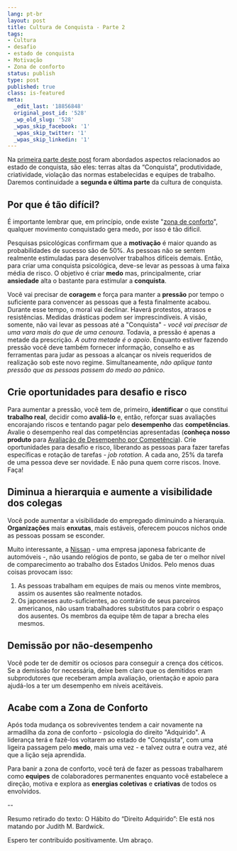 ```yaml
---
lang: pt-br
layout: post
title: Cultura de Conquista - Parte 2
tags:
- Cultura
- desafio
- estado de conquista
- Motivação
- Zona de conforto
status: publish
type: post
published: true
class: is-featured
meta:
  _edit_last: '18856848'
  original_post_id: '528'
  _wp_old_slug: '528'
  _wpas_skip_facebook: '1'
  _wpas_skip_twitter: '1'
  _wpas_skip_linkedin: '1'
---
```

<p>Na <a title="Cultura de Conquista – Parte 1" href="{{ site.url }}/cultura-de-conquista-parte-1/" target="_blank">primeira parte deste post</a> foram abordados aspectos relacionados ao estado de conquista, são eles: terras altas da “Conquista”, produtividade, criatividade, violação das normas estabelecidas e equipes de trabalho. Daremos continuidade a <strong>segunda e última parte</strong> da cultura de conquista.</p>

<h2>Por que é tão difícil?</h2>
<p>É importante lembrar que, em princípio, onde existe "<a title="Perigo na Zona de Conforto" href="{{ site.url }}/perigo-na-zona-de-conforto/" target="_blank">zona de conforto</a>", qualquer movimento conquistado gera medo, por isso é tão difícil.</p>
<p>Pesquisas psicológicas confirmam que a <strong>motivação</strong> é maior quando as probabilidades de sucesso são de 50%. As pessoas não se sentem realmente estimuladas para desenvolver trabalhos difíceis demais. Então, para criar uma conquista psicológica, deve-se levar as pessoas à uma faixa média de risco. O objetivo é criar <strong>medo</strong> mas, principalmente, criar <strong>ansiedade</strong> alta o bastante para estimular a <strong>conquista</strong>.</p>
<p>Você vai precisar de <strong>coragem</strong> e força para manter a <strong>pressão</strong> por tempo o suficiente para convencer as pessoas que a festa finalmente acabou. Durante esse tempo, o moral vai declinar. Haverá protestos, atrasos e resistências. Medidas drásticas podem ser imprescindíveis. A visão, somente, não vai levar as pessoas até a "Conquista" - <em>você vai precisar de uma vara mais do que de uma cenoura</em>. Todavia, a pressão é apenas a metade da prescrição. <em>A outra metade é o apoio</em>. Enquanto estiver fazendo pressão você deve também fornecer informação, conselho e as ferramentas para judar as pessoas a alcançar os níveis requeridos de realização sob este novo regime. Simultaneamente, <em>não aplique tanta pressão que as pessoas passem do medo ao pânico</em>.</p>

<h2>Crie oportunidades para desafio e risco</h2>
<p>Para aumentar a pressão, você tem de, primeiro, <strong>identificar</strong> o que constitui <strong>trabalho real</strong>, decidir como <strong>avaliá-lo</strong> e, então, reforçar suas avaliações encorajando riscos e tentando pagar pelo <strong>desempenho</strong> das <strong>competências</strong>. Avalie o desempenho real das competências apresentadas (<strong>conheça nosso produto</strong> para <a title="CHA Master" href="http://www.chamaster.com/" target="_blank">Avaliação de Desempenho por Competência</a>). Crie oportunidades para desafio e risco, liberando as pessoas para fazer tarefas específicas e rotação de tarefas - <em>job rotation</em>. A cada ano, 25% da tarefa de uma pessoa deve ser novidade. E não puna quem corre riscos. Inove. Faça!</p>

<h2>Diminua a hierarquia e aumente a visibilidade dos colegas</h2>
<p>Você pode aumentar a visibilidade do empregado diminuindo a hierarquia. <strong>Organizações</strong> mais <strong>enxutas</strong>, mais estáveis, oferecem poucos nichos onde as pessoas possam se esconder.</p>
<p>Muito interessante, a <a title="Nissan" href="http://www.nissan.com.br/" target="_blank">Nissan</a> - uma empresa japonesa fabricante de automóveis -, não usando relógios de ponto, se gaba de ter o melhor nível de comparecimento ao trabalho dos Estados Unidos. Pelo menos duas coisas provocam isso:</p>

<ol>
	<li>As pessoas trabalham em equipes de mais ou menos vinte membros, assim os ausentes são realmente notados.</li>
	<li>Os japoneses auto-suficientes, ao contrário de seus parceiros americanos, não usam trabalhadores substitutos para cobrir o espaço dos ausentes. Os membros da equipe têm de tapar a brecha eles mesmos.</li>
</ol>
<h2>Demissão por não-desempenho</h2>
<p>Você pode ter de demitir os ociosos para conseguir a crença dos céticos. Se a demissão for necessária, deixe bem claro que os demitidos eram subprodutores que receberam ampla avaliação, orientação e apoio para ajudá-los a ter um desempenho em níveis aceitáveis.</p>

<h2>Acabe com a Zona de Conforto</h2>
<p>Após toda mudança os sobreviventes tendem a cair novamente na armadilha da zona de conforto - psicologia do direito "Adquirido". A liderança terá e fazê-los voltarem ao estado de "Conquista", com uma ligeira passagem pelo <strong>medo</strong>, mais uma vez - e talvez outra e outra vez, até que a lição seja aprendida.</p>
<p>Para banir a zona de conforto, você terá de fazer as pessoas trabalharem como <strong>equipes</strong> de colaboradores permanentes enquanto você estabelece a direção, motiva e explora as <strong>energias coletivas</strong> e <strong>criativas</strong> de todos os envolvidos.</p>
<p>--</p>
<p>Resumo retirado do texto: O Hábito do “Direito Adquirido”: Ele está nos matando por Judith M. Bardwick.</p>
<p>Espero ter contribuído positivamente. Um abraço.</p>
